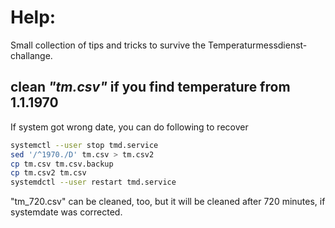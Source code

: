 # Help:
Small collection of tips and tricks to survive the Temperaturmessdienst-challange.

## clean *"tm.csv"* if you find temperature from 1.1.1970
If system got wrong date, you can do following to recover
```bash
systemctl --user stop tmd.service
sed '/^1970./D' tm.csv > tm.csv2
cp tm.csv tm.csv.backup
cp tm.csv2 tm.csv
systemdctl --user restart tmd.service
```

"tm_720.csv" can be cleaned, too, but it will be cleaned after 720 minutes, if systemdate was corrected.
